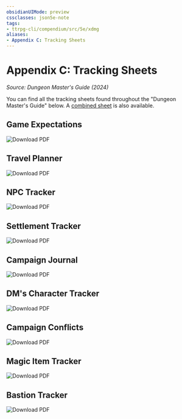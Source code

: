 ```yaml
---
obsidianUIMode: preview
cssclasses: json5e-note
tags:
- ttrpg-cli/compendium/src/5e/xdmg
aliases:
- Appendix C: Tracking Sheets
---
```

# Appendix C: Tracking Sheets
*Source: Dungeon Master's Guide (2024)* 

You can find all the tracking sheets found throughout the "Dungeon Master's Guide" below. A [combined sheet](https://raw.githubusercontent.com/5etools-mirror-3/5etools-img/main/pdf/XDMG/combined-tracking-sheets.pdf) is also available.

## Game Expectations

![Download PDF](book/XDMG/240-13-001.game-expectations-sheet.webp#center)

## Travel Planner

![Download PDF](book/XDMG/241-13-002.travel-planner-sheet.webp#center)

## NPC Tracker

![Download PDF](book/XDMG/242-13-003.npc-tracker-sheet.webp#center)

## Settlement Tracker

![Download PDF](book/XDMG/243-13-004.settlement-tracker-sheet.webp#center)

## Campaign Journal

![Download PDF](book/XDMG/244-13-005.campaign-journal-sheet.webp#center)

## DM's Character Tracker

![Download PDF](book/XDMG/245-13-006.dms-character-tracker-sheet.webp#center)

## Campaign Conflicts

![Download PDF](book/XDMG/246-13-007.campaign-conflicts-sheet.webp#center)

## Magic Item Tracker

![Download PDF](book/XDMG/247-13-008.magic-item-tracker-sheet.webp#center)

## Bastion Tracker

![Download PDF](book/XDMG/248-13-009.bastion-tracker-sheet.webp#center)